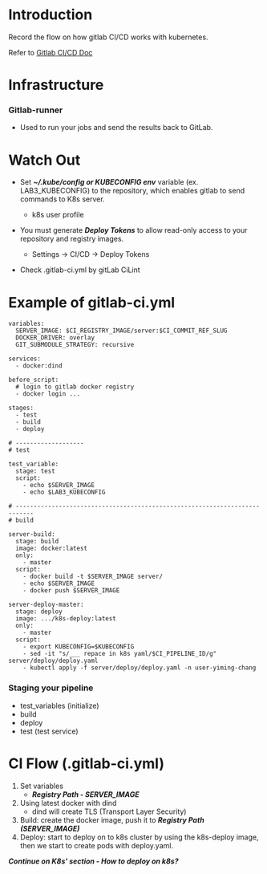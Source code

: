 # Introduction
Record the flow on how gitlab CI/CD works with kubernetes.

Refer to [Gitlab CI/CD Doc](https://docs.gitlab.com/ee/ci/)

# Infrastructure
### Gitlab-runner 
 - Used to run your jobs and send the results back to GitLab.

# Watch Out
- Set ***~/.kube/config or KUBECONFIG env*** variable (ex. LAB3_KUBECONFIG) to the repository, which enables gitlab to send commands to K8s server.
  - k8s user profile

- You must generate ***Deploy Tokens*** to allow read-only access to your repository and registry images.
  - Settings → CI/CD → Deploy Tokens 

- Check .gitlab-ci.yml by gitLab CiLint

# Example of gitlab-ci.yml
```
variables:
  SERVER_IMAGE: $CI_REGISTRY_IMAGE/server:$CI_COMMIT_REF_SLUG
  DOCKER_DRIVER: overlay
  GIT_SUBMODULE_STRATEGY: recursive

services:
  - docker:dind

before_script:
  # login to gitlab docker registry
  - docker login ...

stages:
  - test
  - build
  - deploy
  
# -------------------
# test

test_variable:
  stage: test
  script:
    - echo $SERVER_IMAGE
    - echo $LAB3_KUBECONFIG

# ---------------------------------------------------------------------------
# build

server-build:
  stage: build
  image: docker:latest
  only:
    - master
  script:
    - docker build -t $SERVER_IMAGE server/
    - echo $SERVER_IMAGE
    - docker push $SERVER_IMAGE

server-deploy-master:
  stage: deploy
  image: .../k8s-deploy:latest
  only:
    - master
  script:
    - export KUBECONFIG=$KUBECONFIG
    - sed -it "s/___ repace in k8s yaml/$CI_PIPELINE_ID/g" server/deploy/deploy.yaml
    - kubectl apply -f server/deploy/deploy.yaml -n user-yiming-chang

```
### Staging your pipeline
- test_variables (initialize)
- build
- deploy
- test (test service)

# CI Flow (.gitlab-ci.yml)
1. Set variables 
   - ***Registry Path - SERVER_IMAGE***
2. Using latest docker with dind
   - dind will create TLS (Transport Layer Security)
3. Build: create the docker image, push it to ***Registry Path (SERVER_IMAGE)***
4. Deploy: start to deploy on to k8s cluster by using the k8s-deploy image, then we start to create pods with deploy.yaml. 

***Continue on K8s' section - How to deploy on k8s?***
